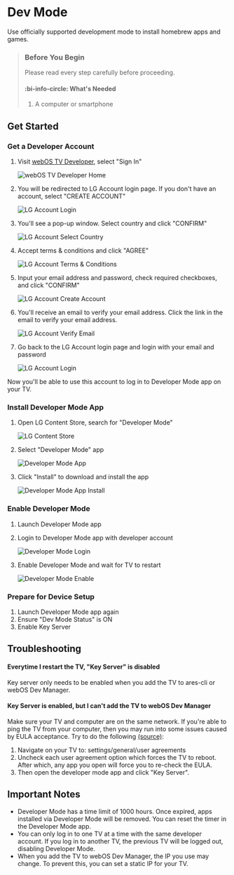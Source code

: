 # Dev Mode

Use officially supported development mode to install homebrew apps and games.


> ### Before You Begin
>
> Please read every step carefully before proceeding.
>
> #### :bi-info-circle: What's Needed
> 1. A computer or smartphone

## Get Started

### Get a Developer Account

1. Visit [webOS TV Developer](https://webostv.developer.lge.com/), select "Sign In"

   ![webOS TV Developer Home](webos.tv.developer_home.png?as=webp)
2. You will be redirected to LG Account login page. If you don't have an account, select "CREATE ACCOUNT"

   ![LG Account Login](lgaccount.sign_in.png?as=webp)
3. You'll see a pop-up window. Select country and click "CONFIRM"

   ![LG Account Select Country](lgaccount.select_country.png?as=webp)
4. Accept terms & conditions and click "AGREE"

   ![LG Account Terms & Conditions](lgaccount.terms.png?as=webp)
5. Input your email address and password, check required checkboxes, and click "CONFIRM"

   ![LG Account Create Account](lgaccount.create_account.png?as=webp)
6. You'll receive an email to verify your email address. Click the link in the email to verify your email
   address.

   ![LG Account Verify Email](lgaccount.verified.png?as=webp)
7. Go back to the LG Account login page and login with your email and password

   ![LG Account Login](lgaccount.sign_in_2.png?as=webp)

Now you'll be able to use this account to log in to Developer Mode app on your TV.

### Install Developer Mode App

1. Open LG Content Store, search for "Developer Mode"

   ![LG Content Store](contentstore.search_box.png?as=webp)
2. Select "Developer Mode" app

   ![Developer Mode App](contentstore.search_result.png?as=webp)
3. Click "Install" to download and install the app

   ![Developer Mode App Install](contentstore.devmode.png?as=webp)

### Enable Developer Mode

1. Launch Developer Mode app
2. Login to Developer Mode app with developer account

   ![Developer Mode Login](Login_of_Dev_Mode_App_l87hq9.webp)
3. Enable Developer Mode and wait for TV to restart

   ![Developer Mode Enable](Dev_Mode_Status_On_qqzjd4.webp)

### Prepare for Device Setup

1. Launch Developer Mode app again
2. Ensure "Dev Mode Status" is ON
3. Enable Key Server <i class="bi bi-question-circle-fill" data-bs-toggle="tooltip"
   data-bs-title="Key Server is used when you add TV to your computer"></i>

## Troubleshooting

#### Everytime I restart the TV, "Key Server" is disabled

Key server only needs to be enabled when you add the TV to ares-cli or webOS Dev Manager.

#### Key Server is enabled, but I can't add the TV to webOS Dev Manager

Make sure your TV and computer are on the same network.
If you're able to ping the TV from your computer, then you may run into some issues caused by
EULA acceptance. Try to do the
following [(source)](https://github.com/webosbrew/dev-manager-desktop/issues/163#issuecomment-1850806539):

1. Navigate on your TV to: settings/general/user agreements
2. Uncheck each user agreement option which forces the TV to reboot. After which, any app you open will
   force you to re-check the EULA.
3. Then open the developer mode app and click "Key Server".

## Important Notes

* Developer Mode has a time limit of 1000 hours. Once expired, apps installed via Developer Mode will be removed.
  You can reset the timer in the Developer Mode app.
* You can only log in to one TV at a time with the same developer account. If you log in to another TV, the previous
  TV will be logged out, disabling Developer Mode.
* When you add the TV to webOS Dev Manager, the IP you use may change. To prevent this, you can set a static IP for
  your TV.
    